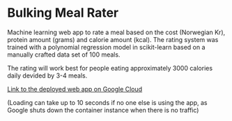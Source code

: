 # Bulking Meal Rater
Machine learning web app to rate a meal based on the cost (Norwegian Kr), protein amount (grams) and calorie amount (kcal). The rating system was trained with a polynomial regression model in scikit-learn based on a manually crafted data set of 100 meals.

The rating will work best for people eating approximately 3000 calories daily devided by 3-4 meals.

[Link to the deployed web app on Google Cloud](https://bulkrater-7jh2arsyhq-uc.a.run.app)

(Loading can take up to 10 seconds if no one else is using the app, as Google shuts down the container instance when there is no traffic)
